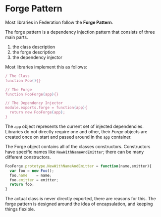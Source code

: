 # Forge Pattern

Most libraries in Federation follow the **Forge Pattern**.

The forge pattern is a dependency injection pattern that consists of three main parts.

1. the class description
2. the forge description
3. the dependency injector

Most libraries implement this as follows:

```javascript
/ The Class
function Foo(){}

// The Forge
function FooForge(app){}

// The Dependency Injector
module.exports.forge = function(app){
  return new FooForge(app);
}
```

The `app` object represents the current set of injected dependencies.
Libraries do not directly require one and other,
their _Forge_ objects are created once on start and passed around in the `app` container.

The Forge object contains all of the classes constructors.
Constructors have specific names like `NewWithNameAndEmitter`;
there can be many different constructors.

```javascript
FooForge.prototype.NewWithNameAndEmitter = function(name,emitter){
  var foo = new Foo();
  foo.name    = name;
  foo.emitter = emitter;
  return foo;
}
```

The actual class is never directly exported, there are reasons for this.
The forge pattern is designed around the idea of encapsulation,
and keeping things flexible.
